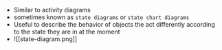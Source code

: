 - Similar to activity diagrams
- sometimes known as `state diagrams` or `state chart diagrams`
- Useful to describe the behavior of objects the act differently according to the state they are in at the moment
- ![[state-diagram.png]]